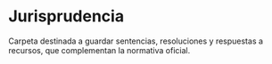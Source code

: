 # Jurisprudencia
Carpeta destinada a guardar sentencias, resoluciones y respuestas a recursos,
que complementan la normativa oficial.
